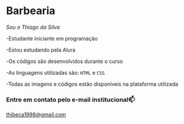 # Barbearia
*Sou o Thiago da Silva*

-Estudante iniciante em programação

-Estou estudando pela Alura

-Os códigos são desenvolvidos durante o curso

-As linguagens utilizadas são: `HTML` e `CSS`

-Todas as imagens e códigos estão disponíveis na plataforma utilizada

### Entre em contato pelo e-mail institucional📫
thibeca1998@gmail.com

